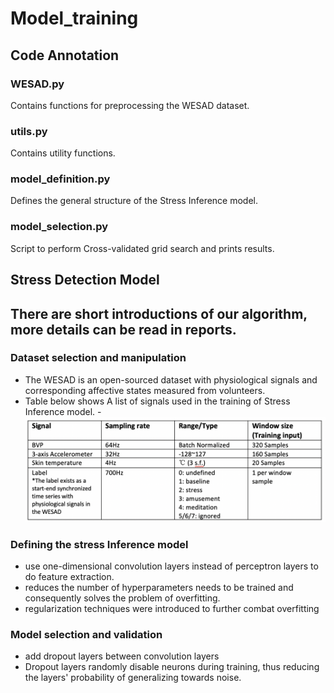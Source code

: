 # Model_training

## Code Annotation
### WESAD.py
Contains functions for preprocessing the WESAD dataset.

### utils.py
Contains utility functions.

### model_definition.py
Defines the general structure of the Stress Inference model.

### model_selection.py
Script to perform Cross-validated grid search and prints results.



## Stress Detection Model
## There are short introductions of our algorithm, more details can be read in reports.
### Dataset selection and manipulation
- The WESAD is an open-sourced dataset with physiological signals and corresponding affective states measured from volunteers. 
- Table below shows A list of signals used in the training of Stress Inference model.
-![image](https://github.com/Keyi1101/SmartMask/blob/main/picture/SignalList.png)


### Defining the stress Inference model
- use one-dimensional convolution layers instead of perceptron layers to do feature extraction.
- reduces the number of hyperparameters needs to be trained and consequently solves the problem of overfitting.
- regularization techniques were introduced to further combat overfitting


### Model selection and validation
- add dropout layers between convolution layers
- Dropout layers randomly disable neurons during training, thus reducing the layers' probability of generalizing towards noise. 







